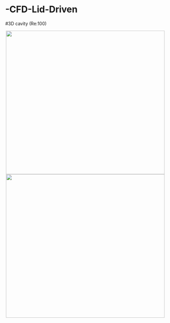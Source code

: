 # -CFD-Lid-Driven

#3D cavity (Re:100)
<p align="center">
<img src="https://user-images.githubusercontent.com/89365465/131330985-93c8def4-8526-453b-9138-1260cf1c41ef.png" width="500" height="450"/>
<img src="https://user-images.githubusercontent.com/89365465/131331768-5466d0ac-f6f1-4a86-af4a-704e133ac078.gif" width="500" height="450"/>
</p>
